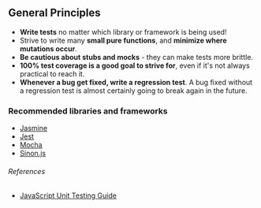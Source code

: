 ## General Principles

* **Write tests** no matter which library or framework is being used!
* Strive to write many **small pure functions**, and **minimize where mutations occur**.
* **Be cautious about stubs and mocks** - they can make tests more brittle.
* **100% test coverage is a good goal to strive for**, even if it's not always practical to reach it.
* **Whenever a bug get fixed, write a regression test**. A bug fixed without a regression test is almost certainly going to break again in the future.

### Recommended libraries and frameworks

* [Jasmine][jasmine]
* [Jest][jest]
* [Mocha][mocha]
* [Sinon.js][sinon.js]

###### References

* [JavaScript Unit Testing Guide][ref-gh-js_unit_testing_guide]

[mocha]: https://mochajs.org
[jasmine]: https://jasmine.github.io
[jest]: http://facebook.github.io/jest
[ref-gh-js_unit_testing_guide]: https://github.com/mawrkus/js-unit-testing-guide
[sinon.js]: http://sinonjs.org
